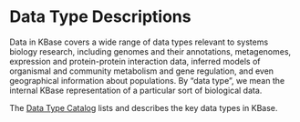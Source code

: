 # Data Type Descriptions

Data in KBase covers a wide range of data types relevant to systems biology research, including genomes and their annotations, metagenomes, expression and protein-protein interaction data, inferred models of organismal and community metabolism and gene regulation, and even geographical information about populations. By “data type”, we mean the internal KBase representation of a particular sort of biological data. 

The [Data Type Catalog](https://narrative.kbase.us/#catalog/datatypes) lists and describes the key data types in KBase.

